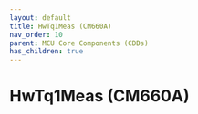 ```yaml
---
layout: default
title: HwTq1Meas (CM660A)
nav_order: 10
parent: MCU Core Components (CDDs)
has_children: true
---
```

# HwTq1Meas (CM660A)
